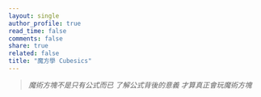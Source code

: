 ```yaml
---
layout: single
author_profile: true
read_time: false
comments: false
share: true
related: false
title: "魔方學 Cubesics"
---
```


> *魔術方塊不是只有公式而已*
> *了解公式背後的意義*
> *才算真正會玩魔術方塊*
